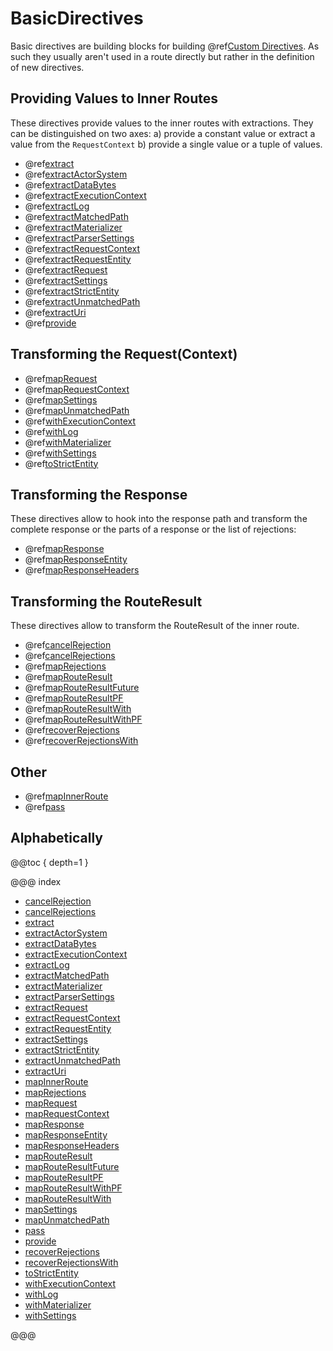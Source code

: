 # BasicDirectives

Basic directives are building blocks for building @ref[Custom Directives](../custom-directives.md). As such they
usually aren't used in a route directly but rather in the definition of new directives.

<a id="providedirectives-java"></a>
## Providing Values to Inner Routes

These directives provide values to the inner routes with extractions. They can be distinguished
on two axes: a) provide a constant value or extract a value from the `RequestContext` b) provide
a single value or a tuple of values.

>
 * @ref[extract](extract.md)
 * @ref[extractActorSystem](extractActorSystem.md)
 * @ref[extractDataBytes](extractDataBytes.md)
 * @ref[extractExecutionContext](extractExecutionContext.md)
 * @ref[extractLog](extractLog.md)
 * @ref[extractMatchedPath](extractMatchedPath.md)
 * @ref[extractMaterializer](extractMaterializer.md)
 * @ref[extractParserSettings](extractParserSettings.md)
 * @ref[extractRequestContext](extractRequestContext.md)
 * @ref[extractRequestEntity](extractRequestEntity.md)
 * @ref[extractRequest](extractRequest.md)
 * @ref[extractSettings](extractSettings.md)
 * @ref[extractStrictEntity](extractStrictEntity.md)
 * @ref[extractUnmatchedPath](extractUnmatchedPath.md)
 * @ref[extractUri](extractUri.md)
 * @ref[provide](provide.md)

<a id="request-transforming-directives-java"></a>
## Transforming the Request(Context)

>
 * @ref[mapRequest](mapRequest.md)
 * @ref[mapRequestContext](mapRequestContext.md)
 * @ref[mapSettings](mapSettings.md)
 * @ref[mapUnmatchedPath](mapUnmatchedPath.md)
 * @ref[withExecutionContext](withExecutionContext.md)
 * @ref[withLog](withLog.md)
 * @ref[withMaterializer](withMaterializer.md)
 * @ref[withSettings](withSettings.md)
 * @ref[toStrictEntity](toStrictEntity.md)

<a id="response-transforming-directives-java"></a>
## Transforming the Response

These directives allow to hook into the response path and transform the complete response or
the parts of a response or the list of rejections:

>
 * @ref[mapResponse](mapResponse.md)
 * @ref[mapResponseEntity](mapResponseEntity.md)
 * @ref[mapResponseHeaders](mapResponseHeaders.md)

<a id="result-transformation-directives-java"></a>
## Transforming the RouteResult

These directives allow to transform the RouteResult of the inner route.

>
 * @ref[cancelRejection](cancelRejection.md)
 * @ref[cancelRejections](cancelRejections.md)
 * @ref[mapRejections](mapRejections.md)
 * @ref[mapRouteResult](mapRouteResult.md)
 * @ref[mapRouteResultFuture](mapRouteResultFuture.md)
 * @ref[mapRouteResultPF](mapRouteResultPF.md)
 * @ref[mapRouteResultWith](mapRouteResultWith.md)
 * @ref[mapRouteResultWithPF](mapRouteResultWithPF.md)
 * @ref[recoverRejections](recoverRejections.md)
 * @ref[recoverRejectionsWith](recoverRejectionsWith.md)

## Other

>
 * @ref[mapInnerRoute](mapInnerRoute.md)
 * @ref[pass](pass.md)

## Alphabetically

@@toc { depth=1 }

@@@ index

* [cancelRejection](cancelRejection.md)
* [cancelRejections](cancelRejections.md)
* [extract](extract.md)
* [extractActorSystem](extractActorSystem.md)
* [extractDataBytes](extractDataBytes.md)
* [extractExecutionContext](extractExecutionContext.md)
* [extractLog](extractLog.md)
* [extractMatchedPath](extractMatchedPath.md)
* [extractMaterializer](extractMaterializer.md)
* [extractParserSettings](extractParserSettings.md)
* [extractRequest](extractRequest.md)
* [extractRequestContext](extractRequestContext.md)
* [extractRequestEntity](extractRequestEntity.md)
* [extractSettings](extractSettings.md)
* [extractStrictEntity](extractStrictEntity.md)
* [extractUnmatchedPath](extractUnmatchedPath.md)
* [extractUri](extractUri.md)
* [mapInnerRoute](mapInnerRoute.md)
* [mapRejections](mapRejections.md)
* [mapRequest](mapRequest.md)
* [mapRequestContext](mapRequestContext.md)
* [mapResponse](mapResponse.md)
* [mapResponseEntity](mapResponseEntity.md)
* [mapResponseHeaders](mapResponseHeaders.md)
* [mapRouteResult](mapRouteResult.md)
* [mapRouteResultFuture](mapRouteResultFuture.md)
* [mapRouteResultPF](mapRouteResultPF.md)
* [mapRouteResultWithPF](mapRouteResultWithPF.md)
* [mapRouteResultWith](mapRouteResultWith.md)
* [mapSettings](mapSettings.md)
* [mapUnmatchedPath](mapUnmatchedPath.md)
* [pass](pass.md)
* [provide](provide.md)
* [recoverRejections](recoverRejections.md)
* [recoverRejectionsWith](recoverRejectionsWith.md)
* [toStrictEntity](toStrictEntity.md)
* [withExecutionContext](withExecutionContext.md)
* [withLog](withLog.md)
* [withMaterializer](withMaterializer.md)
* [withSettings](withSettings.md)

@@@
